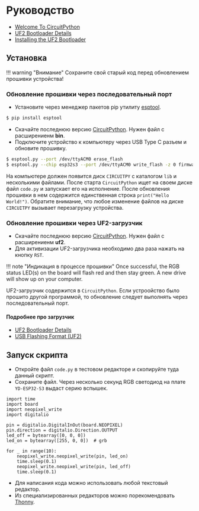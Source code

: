 # Руководство
- [Welcome To CircuitPython](https://learn.adafruit.com/welcome-to-circuitpython?view=all)
- [UF2 Bootloader Details](https://learn.adafruit.com/adafruit-feather-m0-express-designed-for-circuit-python-circuitpython/uf2-bootloader-details)
- [Installing the UF2 Bootloader](https://esp32s3.com/install_uf2.html)

<!-- 
- [Обновление прошивки плат Iskra JS](http://wiki.amperka.ru/js:ide:dfu-firmware) 
- [Обновление прошивки ESP-32](https://docs.geoscan.aero/ru/master/instructions/pioneer-mini/settings/esp32-update.html)
- -->
## Установка

!!! warning "Внимание"
    Сохраните свой старый код перед обновлением прошивки устройства!

### Обновление прошивки через последовательный порт
- Установите через менеджер пакетов pip утилиту [esptool](https://docs.espressif.com/projects/esptool/en/latest/esp32s3/index.html).
```bash
$ pip install esptool
```
- Скачайте последнюю версию [CircuitPython](https://circuitpython.org/downloads?mcufamilies=esp32s3). Нужен файл с расширениенм **bin**.
- Подключите устройство к компьютеру через USB Type C разъем и обновите прошивку.
```bash
$ esptool.py --port /dev/ttyACM0 erase_flash
$ esptool.py --chip esp32s3 --port /dev/ttyACM0 write_flash -z 0 firmware.bin
```
На компьютере должен появится диск `CIRCUITPY` с каталогом `lib` и несколькими файлами. После старта `CircuitPython` ищет на своем диске  файл `code.py` и запускает его на исполнение. После обновления прошивки в нем содержится единственная строка `print("Hello World!")`. Обратите внимание, что любое изменение файлов на диске `CIRCUITPY` вызывает перезагрузку устройства.

### Обновление прошивки через UF2-загрузчик
- Скачайте последнюю версию [CircuitPython](https://circuitpython.org/downloads?mcufamilies=esp32s3). Нужен файл с расширениенм **uf2**.
- Для активизации UF2-загрузчика необходимо два раза нажать на кнопку `RST`.

!!! note "Индикация в процессе прошивки"
    Once successful, the RGB status LED(s) on the board will flash red and then stay green. A new drive will show up on your computer.

UF2-загрузчик содержится в `CircuitPython`. Если устроойство было прошито другой программой, то обновление следует выполнять через последовательный порт.

#### Подробнее про загрузчик
- [UF2 Bootloader Details](https://learn.adafruit.com/adafruit-feather-m0-express-designed-for-circuit-python-circuitpython/uf2-bootloader-details)
- [USB Flashing Format (UF2)](https://microsoft.github.io/uf2/)


## Запуск скрипта

- Откройте файл `code.py` в тестовом редакторе и скопируйте туда данный скрипт.
- Сохраните файл. Через несколько секунд RGB светодиод на плате `YD-ESP32-S3` выдаст серию вспышек.

```{.python linenums="1"}
import time
import board
import neopixel_write
import digitalio

pin = digitalio.DigitalInOut(board.NEOPIXEL)
pin.direction = digitalio.Direction.OUTPUT
led_off = bytearray([0, 0, 0])
led_on = bytearray([255, 0, 0])  # grb

for _ in range(10):
    neopixel_write.neopixel_write(pin, led_on)
    time.sleep(0.1)
    neopixel_write.neopixel_write(pin, led_off)
    time.sleep(0.1)
```

- Для написания кода можно использовать любой текстовый редактор. 
- Из специализированных редакторов можно порекомендовать [Thonny](https://thonny.org/).



